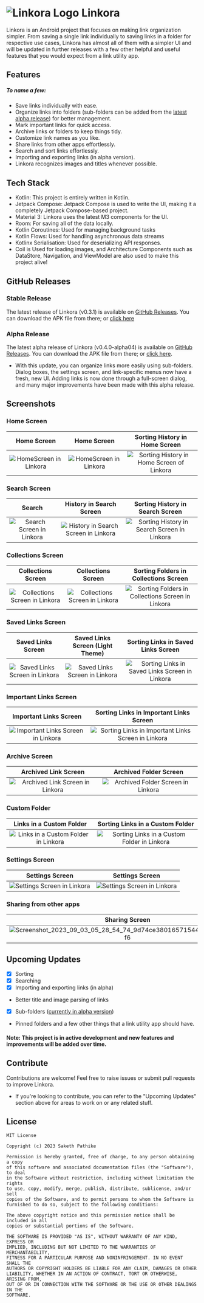 # ![Linkora Logo](https://github.com/sakethpathike/Linkora/blob/master/app/src/main/res/mipmap-hdpi/logo_launcher.png?raw=true) Linkora

Linkora is an Android project that focuses on making link organization simpler. From saving a single link individually to saving links in a folder for respective use cases, Linkora has almost all of them with a simpler UI and will be updated in further releases with a few other helpful and useful features that you would expect from a link utility app.

## Features

##### To name a few:

- Save links individually with ease.
- Organize links into folders (sub-folders can be added from the [latest alpha release](https://github.com/sakethpathike/Linkora/releases/tag/release-v0.4.0-alpha04)) for better management.
- Mark important links for quick access.
- Archive links or folders to keep things tidy.
- Customize link names as you like.
- Share links from other apps effortlessly.
- Search and sort links effortlessly.
- Importing and exporting links (in alpha version).
- Linkora recognizes images and titles whenever possible.

## Tech Stack

- Kotlin: This project is entirely written in Kotlin.
- Jetpack Compose: Jetpack Compose is used to write the UI, making it a completely Jetpack Compose-based project.
- Material 3: Linkora uses the latest M3 components for the UI.
- Room: For saving all of the data locally.
- Kotlin Coroutines: Used for managing background tasks
- Kotlin Flows: Used for handling asynchronous data streams
- Kotlinx Serialisation: Used for deserializing API responses.
- Coil is Used for loading images, and Architecture Components such as DataStore, Navigation, and ViewModel are also used to make this project alive!

## GitHub Releases
### Stable Release
The latest release of Linkora (v0.3.1) is available on [GitHub Releases](https://github.com/sakethpathike/Linkora/releases/tag/release-v0.3.1). You can download the APK file from there; or [click here](https://github.com/sakethpathike/Linkora/releases/download/release-v0.3.1/Linkora-v0.3.1.apk)

### Alpha Release
The latest alpha release of Linkora (v0.4.0-alpha04) is available on [GitHub Releases](https://github.com/sakethpathike/Linkora/releases/tag/release-v0.4.0-alpha04). You can download the APK file from there; or [click here](https://github.com/sakethpathike/Linkora/releases/download/release-v0.4.0-alpha04/Linkora-v0.4.0-alpha04.apk).
- With this update, you can organize links more easily using sub-folders. Dialog boxes, the settings screen, and link-specific menus now have a fresh, new UI. Adding links is now done through a full-screen dialog, and many major improvements have been made with this alpha release.
    
## Screenshots

### Home Screen

|                                                       Home Screen                                                       | Home Screen | Sorting History in Home Screen |
|:-----------------------------------------------------------------------------------------------------------------------:|:-------------:|:-------------:|
| ![HomeScreen in Linkora](https://github.com/sakethpathike/Linkora/assets/83284398/b688dbc1-42f2-475e-b3c1-9d4b9dced960) |![HomeScreen in Linkora](https://github.com/sakethpathike/Linkora/assets/83284398/5be5ce8d-61a8-4f83-a2ae-b7d645f13749)|![Sorting History in Home Screen of Linkora](https://github.com/sakethpathike/Linkora/assets/83284398/8372c2d4-a8c1-4ca7-9d8d-71c3673357db)|

### Search Screen

|                                                           Search                                                           |                                                       History in Search Screen                                                        |                                                       Sorting History in Search Screen                                                        |
|:--------------------------------------------------------------------------------------------------------------------------:|:-------------------------------------------------------------------------------------------------------------------------------------:|:---------------------------------------------------------------------------------------------------------------------------------------------:|
| ![Search Screen in Linkora](https://github.com/sakethpathike/Linkora/assets/83284398/abfd721d-afa4-4324-b3a4-3c197e6f81cb) | ![History in Search Screen in Linkora](https://github.com/sakethpathike/Linkora/assets/83284398/43c9c61b-bdec-4283-b691-282705e0590d) | ![Sorting History in Search Screen in Linkora](https://github.com/sakethpathike/Linkora/assets/83284398/45e829c7-c1a0-484d-a9cd-eb3297f60b07) |

### Collections Screen

|                                                       Collections Screen                                                        | Collections Screen |                                                       Sorting Folders in Collections Screen                                                        |
|:-------------------------------------------------------------------------------------------------------------------------------:|:-------------:|:--------------------------------------------------------------------------------------------------------------------------------------------------:|
| ![Collections Screen in Linkora](https://github.com/sakethpathike/Linkora/assets/83284398/9aed6c17-d837-4ab1-a56f-b0b262142e73) |![Collections Screen in Linkora](https://github.com/sakethpathike/Linkora/assets/83284398/9b1ff4d2-cc52-450b-9de8-3ae79c838242)| ![Sorting Folders in Collections Screen in Linkora](https://github.com/sakethpathike/Linkora/assets/83284398/f97d91fd-54b3-4c3c-8d8c-097f2ade1396) |

### Saved Links Screen

|                                                       Saved Links Screen                                                        | Saved Links Screen (Light Theme) |                                                       Sorting Links in Saved Links Screen                                                        |
|:-------------------------------------------------------------------------------------------------------------------------------:|:-------------:|:------------------------------------------------------------------------------------------------------------------------------------------------:|
| ![Saved Links Screen in Linkora](https://github.com/sakethpathike/Linkora/assets/83284398/b1bd52aa-5871-4214-ac34-5dd7b0efd70b) |![Saved Links Screen in Linkora](https://github.com/sakethpathike/Linkora/assets/83284398/8a0df4b6-6530-4af1-bbbb-2bdfb4c9de3e)| ![Sorting Links in Saved Links Screen in Linkora](https://github.com/sakethpathike/Linkora/assets/83284398/6f906fc0-88ed-4999-8b6c-60d79b396546) |

### Important Links Screen

|                                                       Important Links Screen                                                        |                                                       Sorting Links in Important Links Screen                                                        |
|:-----------------------------------------------------------------------------------------------------------------------------------:|:----------------------------------------------------------------------------------------------------------------------------------------------------:|
| ![Important Links Screen in Linkora](https://github.com/sakethpathike/Linkora/assets/83284398/219aed06-72de-48c0-b96f-6a485cc580cd) | ![Sorting Links in Important Links Screen in Linkora](https://github.com/sakethpathike/Linkora/assets/83284398/fde56557-3c73-4e63-8e43-5eda796f5dd5) |

### Archive Screen

|                                                       Archived Link Screen                                                        |                                                       Archived Folder Screen                                                        |
|:---------------------------------------------------------------------------------------------------------------------------------:|:-----------------------------------------------------------------------------------------------------------------------------------:|
| ![Archived Link Screen in Linkora](https://github.com/sakethpathike/Linkora/assets/83284398/5d93df76-4284-438a-980b-3d4a706c7788) | ![Archived Folder Screen in Linkora](https://github.com/sakethpathike/Linkora/assets/83284398/145ab639-0853-4c15-953d-2c352515d1c3) |

### Custom Folder

|                                                       Links in a Custom Folder                                                        |                                                       Sorting Links in a Custom Folder                                                        |
|:-------------------------------------------------------------------------------------------------------------------------------------:|:---------------------------------------------------------------------------------------------------------------------------------------------:|
| ![Links in a Custom Folder in Linkora](https://github.com/sakethpathike/Linkora/assets/83284398/4b5057bb-191e-47c7-ba3a-db20a6302dd6) | ![Sorting Links in a Custom Folder in Linkora](https://github.com/sakethpathike/Linkora/assets/83284398/28feb961-693f-4c9e-aa6c-d495469455d5) |

### Settings Screen

|                                                       Settings Screen                                                        | Settings Screen |
|:----------------------------------------------------------------------------------------------------------------------------:|:-------------:|
| ![Settings Screen in Linkora](https://github.com/sakethpathike/Linkora/assets/83284398/7f4b2bd1-703c-4ad7-93a3-7520f138841c) |![Settings Screen in Linkora](https://github.com/sakethpathike/Linkora/assets/83284398/56dcd081-cd93-4177-bedc-c3912b88a8c9)|

### Sharing from other apps

| Sharing Screen | Sharing Screen |
|:-------------:|:-------------:|
|![Screenshot_2023_09_03_05_28_54_74_9d74ce38016571544acf7a6bc28cc5f6](https://github.com/sakethpathike/Linkora/assets/83284398/d2d2b7a6-a438-4249-8532-bc226e11f34e)|![Screenshot_2023_09_03_05_30_03_73_9d74ce38016571544acf7a6bc28cc5f6](https://github.com/sakethpathike/Linkora/assets/83284398/a2cc8933-f3ec-4faf-889f-1d689ee966ce)|

## Upcoming Updates
- [x] Sorting
- [x] Searching
- [x] Importing and exporting links (in alpha)
- Better title and image parsing of links
- [x] Sub-folders ([currently in alpha version](https://github.com/sakethpathike/Linkora/releases/tag/release-v0.4.0-alpha04))
- Pinned folders and a few other things that a link utility app should have.

#### Note: This project is in active development and new features and improvements will be added over time.

## Contribute

Contributions are welcome! Feel free to raise issues or submit pull requests to improve Linkora.

- If you're looking to contribute, you can refer to the "Upcoming Updates" section above for areas to work on or any related stuff.

## License

```
MIT License

Copyright (c) 2023 Saketh Pathike

Permission is hereby granted, free of charge, to any person obtaining a copy
of this software and associated documentation files (the "Software"), to deal
in the Software without restriction, including without limitation the rights
to use, copy, modify, merge, publish, distribute, sublicense, and/or sell
copies of the Software, and to permit persons to whom the Software is
furnished to do so, subject to the following conditions:

The above copyright notice and this permission notice shall be included in all
copies or substantial portions of the Software.

THE SOFTWARE IS PROVIDED "AS IS", WITHOUT WARRANTY OF ANY KIND, EXPRESS OR
IMPLIED, INCLUDING BUT NOT LIMITED TO THE WARRANTIES OF MERCHANTABILITY,
FITNESS FOR A PARTICULAR PURPOSE AND NONINFRINGEMENT. IN NO EVENT SHALL THE
AUTHORS OR COPYRIGHT HOLDERS BE LIABLE FOR ANY CLAIM, DAMAGES OR OTHER
LIABILITY, WHETHER IN AN ACTION OF CONTRACT, TORT OR OTHERWISE, ARISING FROM,
OUT OF OR IN CONNECTION WITH THE SOFTWARE OR THE USE OR OTHER DEALINGS IN THE
SOFTWARE.
```